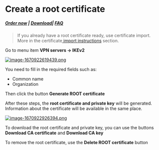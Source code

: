 # Create a root certificate

##### [Order now](https://panel.puqcloud.com/index.php?rp=/store/puqvpn) | [Download](https://download.puqcloud.com/cp/puqvpncp/)| [FAQ](https://faq.puqcloud.com)

>If you already have a root certificate ready, use certificate import. More in the certificate[ import instructions](https://doc.puq.info/books/puqvpncp/page/import-the-root-certificate "Import the root certificate") section.

Go to menu item **VPN servers -&gt; IKEv2**

[![image-1670922619439.png](https://doc.puq.info/uploads/images/gallery/2022-12/scaled-1680-/image-1670922619439.png)](https://doc.puq.info/uploads/images/gallery/2022-12/image-1670922619439.png)

You need to fill in the required fields such as:

- Common name
- Organization

Then click the button **Generate ROOT certificate**

After these steps, the **root certificate and private key** will be generated.  
Information about the certificate will be available in the same place.

[![image-1670922926394.png](https://doc.puq.info/uploads/images/gallery/2022-12/scaled-1680-/image-1670922926394.png)](https://doc.puq.info/uploads/images/gallery/2022-12/image-1670922926394.png)

To download the root certificate and private key, you can use the buttons **Download CA certificate** and **Download CA key**

To remove the root certificate, use the **Delete ROOT certificate** button

